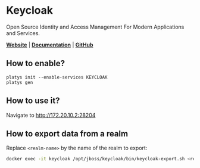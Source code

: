 # Keycloak

Open Source Identity and Access Management For Modern Applications and Services.

**[Website](https://www.keycloak.org/)** | **[Documentation](https://www.keycloak.org/documentation)** | **[GitHub](https://github.com/keycloak/keycloak)**

## How to enable?

```
platys init --enable-services KEYCLOAK
platys gen
```

## How to use it?

Navigate to <http://172.20.10.2:28204>

## How to export data from a realm

Replace `<realm-name>` by the name of the realm to export:

```bash
docker exec -it keycloak /opt/jboss/keycloak/bin/keycloak-export.sh <realm-name>
```

